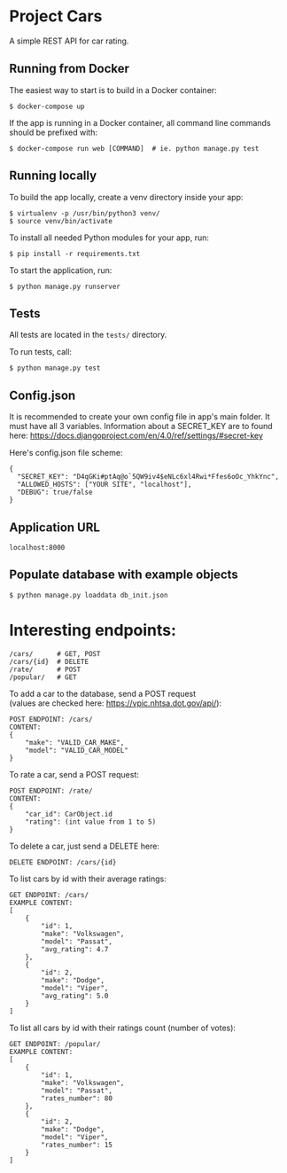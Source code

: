 ﻿# Project Cars

A simple REST API for car rating.

## Running from Docker

The easiest way to start is to build in a Docker container:

~~~~
$ docker-compose up
~~~~

If the app is running in a Docker container, all command line commands
should be prefixed with:

~~~~
$ docker-compose run web [COMMAND]  # ie. python manage.py test
~~~~

## Running locally

To build the app locally, create a venv directory inside your app:

~~~~
$ virtualenv -p /usr/bin/python3 venv/
$ source venv/bin/activate
~~~~

To install all needed Python modules for your app, run:

~~~~
$ pip install -r requirements.txt
~~~~

To start the application, run:

~~~~
$ python manage.py runserver
~~~~

## Tests

All tests are located in the ``tests/`` directory.

To run tests, call:

~~~~
$ python manage.py test
~~~~

## Config.json

It is recommended to create your own config file in app's main folder. 
It must have all 3 variables. 
Information about a SECRET_KEY are to found here: https://docs.djangoproject.com/en/4.0/ref/settings/#secret-key 

Here's config.json file scheme: 

~~~~
{
  "SECRET_KEY": "D4qGKi#ptAq@o`5QW9iv4$eNLc6xl4Rwi*Ffes6oOc_YhkYnc",
  "ALLOWED_HOSTS": ["YOUR SITE", "localhost"],
  "DEBUG": true/false
}
~~~~

## Application URL

~~~~
localhost:8000
~~~~

## Populate database with example objects

~~~~
$ python manage.py loaddata db_init.json
~~~~


Interesting endpoints:
======================

~~~~
/cars/      # GET, POST
/cars/{id}  # DELETE
/rate/      # POST
/popular/   # GET
~~~~

To add a car to the database, send a POST request \
(values are checked here: https://vpic.nhtsa.dot.gov/api/):

~~~~
POST ENDPOINT: /cars/
CONTENT:
{
    "make": "VALID_CAR_MAKE",
    "model": "VALID_CAR_MODEL"
}
~~~~

To rate a car, send a POST request:

~~~~
POST ENDPOINT: /rate/
CONTENT:
{
    "car_id": CarObject.id
    "rating": (int value from 1 to 5)
}
~~~~

To delete a car, just send a DELETE here:

~~~~
DELETE ENDPOINT: /cars/{id}
~~~~

To list cars by id with their average ratings:

~~~~
GET ENDPOINT: /cars/
EXAMPLE CONTENT:
[
    {
        "id": 1,
        "make": "Volkswagen",
        "model": "Passat",
        "avg_rating": 4.7
    },
    {
        "id": 2,
        "make": "Dodge",
        "model": "Viper",
        "avg_rating": 5.0
    }
]
~~~~

To list all cars by id with their ratings count (number of votes):

~~~~
GET ENDPOINT: /popular/
EXAMPLE CONTENT:
[
    {
        "id": 1,
        "make": "Volkswagen",
        "model": "Passat",
        "rates_number": 80
    },
    {
        "id": 2,
        "make": "Dodge",
        "model": "Viper",
        "rates_number": 15
    }
]
~~~~
